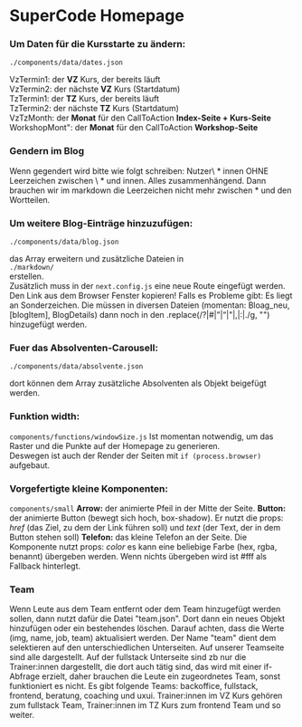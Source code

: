 # SuperCode Homepage

### Um Daten für die Kursstarte zu ändern:
`./components/data/dates.json`
    
VzTermin1: der **VZ** Kurs, der bereits läuft   
VzTermin2: der nächste **VZ** Kurs (Startdatum)   
TzTermin1: der **TZ** Kurs, der bereits läuft   
TzTermin2: der nächste **TZ** Kurs (Startdatum)   
VzTzMonth: der **Monat** für den CallToAction **Index-Seite + Kurs-Seite**   
WorkshopMont": der **Monat** für den CallToAction **Workshop-Seite**   

### Gendern im Blog
Wenn gegendert wird bitte wie folgt schreiben:
Nutzer\\ * innen 
OHNE Leerzeichen zwischen \\ * und innen. Alles zusammenhängend. Dann brauchen wir im markdown die Leerzeichen nicht mehr zwischen * und den Wortteilen.

### Um weitere Blog-Einträge hinzuzufügen:
`./components/data/blog.json`

das Array erweitern und zusätzliche Dateien in   
`./markdown/`   
erstellen.  
Zusätzlich muss in der `next.config.js` eine neue Route eingefügt werden.  
Den Link aus dem Browser Fenster kopieren!
Falls es Probleme gibt: Es liegt an Sonderzeichen. Die müssen in diversen Dateien (momentan: Bloag_neu, [blogItem], BlogDetails) dann noch in den .replace(/\?|\#|”|“|"|,|:|\./g, "") hinzugefügt werden.

### Fuer das Absolventen-Carousell:
 `./components/data/absolvente.json`

dort können dem Array zusätzliche Absolventen als Objekt beigefügt werden.


### Funktion width:
`components/functions/windowSize.js`
Ist momentan notwendig, um das Raster und die Punkte auf der Homepage zu generieren.  
Deswegen ist auch der Render der Seiten mit `if (process.browser)` aufgebaut.

### Vorgefertigte kleine Komponenten:
`components/small`
**Arrow:** der animierte Pfeil in der Mitte der Seite.
**Button:** der animierte Button (bewegt sich hoch, box-shadow). Er nutzt die props: _href_ (das Ziel, zu dem der Link führen soll) und _text_ (der Text, der in dem Button stehen soll)
**Telefon:** das kleine Telefon an der Seite. Die Komponente nutzt props: _color_ es kann eine beliebige Farbe (hex, rgba, benannt) übergeben werden. Wenn nichts übergeben wird ist #fff als Fallback hinterlegt.

### Team
Wenn Leute aus dem Team entfernt oder dem Team hinzugefügt werden sollen, dann nutzt dafür die Datei "team.json". Dort dann ein neues Objekt hinzufügen oder ein bestehendes löschen. Darauf achten, dass die Werte (img, name, job, team) aktualisiert werden. Der Name "team" dient dem selektieren auf den unterschiedlichen Unterseiten. Auf unserer Teamseite sind alle dargestellt. Auf der fullstack Unterseite sind zb nur die Trainer:innen dargestellt, die dort auch tätig sind, das wird mit einer if-Abfrage erzielt, daher brauchen die Leute ein zugeordnetes Team, sonst funktioniert es nicht. Es gibt folgende Teams: backoffice, fullstack, frontend, beratung, coaching und uxui. Trainer:innen im VZ Kurs gehören zum fullstack Team, Trainer:innen im TZ Kurs zum frontend Team und so weiter.
